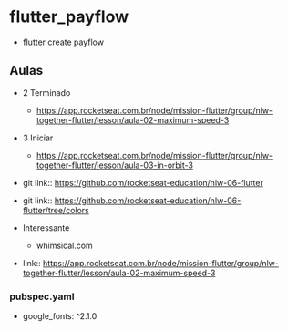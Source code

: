 # flutter_payflow

* flutter create payflow

## Aulas
* 2 Terminado
    * https://app.rocketseat.com.br/node/mission-flutter/group/nlw-together-flutter/lesson/aula-02-maximum-speed-3
* 3 Iniciar
    * https://app.rocketseat.com.br/node/mission-flutter/group/nlw-together-flutter/lesson/aula-03-in-orbit-3

* git link:: https://github.com/rocketseat-education/nlw-06-flutter
* git link:: https://github.com/rocketseat-education/nlw-06-flutter/tree/colors

* Interessante
    * whimsical.com

* link:: https://app.rocketseat.com.br/node/mission-flutter/group/nlw-together-flutter/lesson/aula-02-maximum-speed-3

### pubspec.yaml
* google_fonts: ^2.1.0